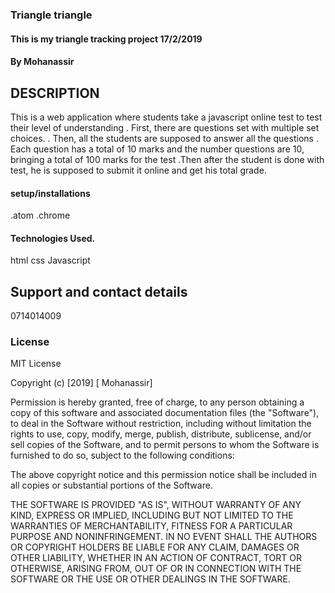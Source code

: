 ### Triangle triangle
#### This is my triangle tracking project 17/2/2019
#### By Mohanassir

## DESCRIPTION
This is a web application where students take a javascript online test to test their level of understanding
. First, there are questions set with multiple set choices.
. Then, all the students are supposed to answer all the questions
. Each question has a total of 10 marks and the number questions are 10, bringing a total of 100 marks for the test
.Then after the student is done with test, he is supposed to submit it online and get his total grade.

#### setup/installations
.atom
.chrome

#### Technologies Used.
html
css
Javascript

## Support and contact details
 0714014009

### License
MIT License

Copyright (c) [2019] [ Mohanassir]

Permission is hereby granted, free of charge, to any person obtaining a copy
of this software and associated documentation files (the "Software"), to deal
in the Software without restriction, including without limitation the rights
to use, copy, modify, merge, publish, distribute, sublicense, and/or sell
copies of the Software, and to permit persons to whom the Software is
furnished to do so, subject to the following conditions:

The above copyright notice and this permission notice shall be included in all
copies or substantial portions of the Software.

THE SOFTWARE IS PROVIDED "AS IS", WITHOUT WARRANTY OF ANY KIND, EXPRESS OR
IMPLIED, INCLUDING BUT NOT LIMITED TO THE WARRANTIES OF MERCHANTABILITY,
FITNESS FOR A PARTICULAR PURPOSE AND NONINFRINGEMENT. IN NO EVENT SHALL THE
AUTHORS OR COPYRIGHT HOLDERS BE LIABLE FOR ANY CLAIM, DAMAGES OR OTHER
LIABILITY, WHETHER IN AN ACTION OF CONTRACT, TORT OR OTHERWISE, ARISING FROM,
OUT OF OR IN CONNECTION WITH THE SOFTWARE OR THE USE OR OTHER DEALINGS IN THE
SOFTWARE.
